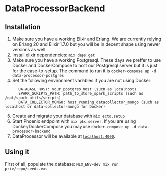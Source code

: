 # DataProcessorBackend

## Installation

1. Make sure you have a working Elixir and Erlang. We are currently relying on
Erlang 20 and Elixir 1.7.0 but you will be in decent shape using newer
versions as well.
2. Install elixir dependencies: `mix deps.get`
3. Make sure you have a working Postgresql. These days we preffer to use Docker
and DockerCompose to host our Postgresql server but it is just for the
ease-to-setup. The command to run it is `docker-compose up -d data-processor-postgres`
4. Set the following environment variables if you are not using Docker:
```
      DATABASE_HOST: your_postgres_host (such as localhost)
      SPARK_SCRIPTS_PATH: path_to_store_spark_scripts (such as /opt/spark-utils/scripts)
      DATA_COLLECTOR_MONGO: host_running_datacollector_mongo (such as localhost or data-collector-mongo for Docker)
```
5. Create and migrate your database with `mix ecto.setup`
6. Start Phoenix endpoint with `mix phx.server`. If you are using Docker/DockerCompose
you may use `docker-compose up -d data-processor-backend`
7. DataProcessor will be available at [`localhost:4000`](http://localhost:4000).

## Using it

First of all, populate the database:
`MIX_ENV=dev mix run priv/repo/seeds.exs`


